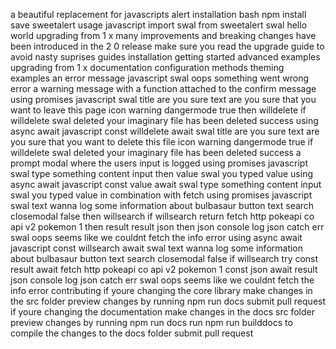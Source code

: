 a beautiful replacement for javascripts alert installation bash npm install save sweetalert usage javascript import swal from sweetalert swal hello world upgrading from 1 x many improvements and breaking changes have been introduced in the 2 0 release make sure you read the upgrade guide to avoid nasty suprises guides installation getting started advanced examples upgrading from 1 x documentation configuration methods theming examples an error message javascript swal oops something went wrong error a warning message with a function attached to the confirm message using promises javascript swal title are you sure text are you sure that you want to leave this page icon warning dangermode true then willdelete if willdelete swal deleted your imaginary file has been deleted success using async await javascript const willdelete await swal title are you sure text are you sure that you want to delete this file icon warning dangermode true if willdelete swal deleted your imaginary file has been deleted success a prompt modal where the users input is logged using promises javascript swal type something content input then value swal you typed value using async await javascript const value await swal type something content input swal you typed value in combination with fetch using promises javascript swal text wanna log some information about bulbasaur button text search closemodal false then willsearch if willsearch return fetch http pokeapi co api v2 pokemon 1 then result result json then json console log json catch err swal oops seems like we couldnt fetch the info error using async await javascript const willsearch await swal text wanna log some information about bulbasaur button text search closemodal false if willsearch try const result await fetch http pokeapi co api v2 pokemon 1 const json await result json console log json catch err swal oops seems like we couldnt fetch the info error contributing if youre changing the core library make changes in the src folder preview changes by running npm run docs submit pull request if youre changing the documentation make changes in the docs src folder preview changes by running npm run docs run npm run builddocs to compile the changes to the docs folder submit pull request